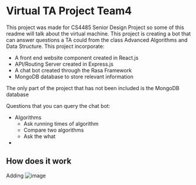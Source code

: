 # Virtual TA Project Team4

This project was made for CS4485 Senior Design Project so some of this readme will talk about the virtual machine. This project is creating a bot that can answer questions a TA could from the class Advanced Algorithms and Data Structure. This project incorporate:

* A front end website component created in React.js
* API/Routing Server created in Express.js
* A chat bot created through the Rasa Framework
* MongoDB database to store relevant information

The only part of the project that has not been included is the MongoDB database

Questions that you can query the chat bot:

 * Algorithms
     * Ask running times of algorithm
     * Compare two algorithms
     * Ask the what
 * 

## How does it work

Adding
![image](https://user-images.githubusercontent.com/87556821/206939350-692644fa-8256-4ec1-b491-eb14110a3125.png)
